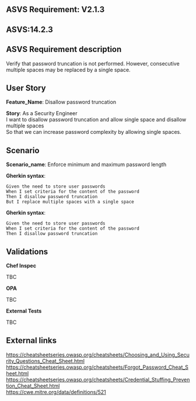 ## ASVS Requirement: V2.1.3

## ASVS:14.2.3

## ASVS Requirement description

Verify that password truncation is not performed. However, consecutive multiple spaces may be replaced by a single space.

## User Story

**Feature_Name**: Disallow password truncation

**Story**:
As a Security Engineer\
I want to disallow password truncation
and allow single space
and disallow multiple spaces\
So that we can increase password complexity by allowing single spaces.

## Scenario

**Scenario_name**: Enforce minimum and maximum password length

**Gherkin syntax**:

```gherkin
Given the need to store user passwords
When I set criteria for the content of the password
Then I disallow password truncation
But I replace multiple spaces with a single space
```

**Gherkin syntax**:

```gherkin
Given the need to store user passwords
When I set criteria for the content of the password
Then I disallow password truncation
```

## Validations

**Chef Inspec**

TBC

**OPA**

TBC

**External Tests**

TBC

## External links

<https://cheatsheetseries.owasp.org/cheatsheets/Choosing_and_Using_Security_Questions_Cheat_Sheet.html> \
<https://cheatsheetseries.owasp.org/cheatsheets/Forgot_Password_Cheat_Sheet.html> \
<https://cheatsheetseries.owasp.org/cheatsheets/Credential_Stuffing_Prevention_Cheat_Sheet.html> \
<https://cwe.mitre.org/data/definitions/521>
